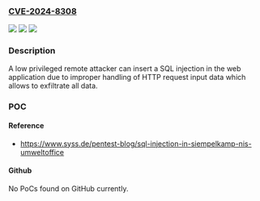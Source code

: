 ### [CVE-2024-8308](https://cve.mitre.org/cgi-bin/cvename.cgi?name=CVE-2024-8308)
![](https://img.shields.io/static/v1?label=Product&message=UmweltOffice&color=blue)
![](https://img.shields.io/static/v1?label=Version&message=0%3C%207.4.3%20&color=brighgreen)
![](https://img.shields.io/static/v1?label=Vulnerability&message=CWE-89%20Improper%20Neutralization%20of%20Special%20Elements%20used%20in%20an%20SQL%20Command%20('SQL%20Injection')&color=brighgreen)

### Description

A low privileged remote attacker can insert a SQL injection in the web application due to improper handling of HTTP request input data which allows to exfiltrate all data.

### POC

#### Reference
- https://www.syss.de/pentest-blog/sql-injection-in-siempelkamp-nis-umweltoffice

#### Github
No PoCs found on GitHub currently.

